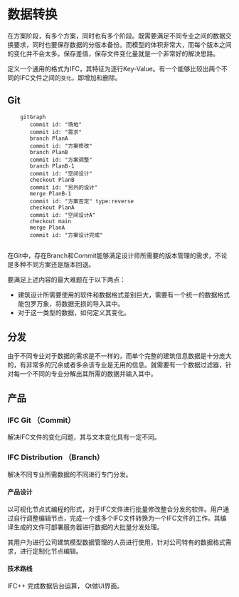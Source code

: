 # 数据转换

在方案阶段，有多个方案，同时也有多个阶段。既需要满足不同专业之间的数据交换要求，同时也要保存数据的分版本备份。而模型的体积非常大，而每个版本之间的变化并不会太多。保存差值，保存文件变化量就是一个非常好的解决思路。

定义一个通用的格式为IFC，其特征为逐行Key-Value。有一个能够比较出两个不同的IFC文件之间的`变化`，即增加和删除。

## Git

``` mermaid
    gitGraph
       commit id: "场地"
       commit id: "需求"
       branch PlanA
       commit id: "方案修改"
       branch PlanB
       commit id: "方案调整"
       branch PlanB-1
       commit id: "空间设计"
       checkout PlanB
       commit id: "另外的设计"
       merge PlanB-1
       commit id: "方案否定" type:reverse
       checkout PlanA
       commit id: "空间设计A"
       checkout main
       merge PlanA
       commit id: "方案设计完成"
       
```

在Git中，存在Branch和Commit能够满足设计师所需要的版本管理的需求，不论是多种不同方案还是版本回退。

要满足上述内容的最大难题在于以下两点：

- 建筑设计所需要使用的软件和数据格式差别巨大，需要有一个统一的数据格式能包罗万象，将数据无损的导入其中。
- 对于这一类型的数据，如何定义其变化。

## 分发

由于不同专业对于数据的需求是不一样的，而单个完整的建筑信息数据是十分庞大的，有非常多的冗余或者多余该专业是无用的信息。就需要有一个数据过滤器，针对每一个不同的专业分解出其所需的数据并输入其中。 

## 产品

### IFC Git （Commit）

解决IFC文件的变化问题，其与文本变化具有一定不同。

### IFC Distribution （Branch）

解决不同专业所需数据的不同进行专门分发。

#### 产品设计

以可视化节点式编程的形式，对于IFC文件进行批量修改整合分发的软件。用户通过自行调整编辑节点，完成一个或多个IFC文件转换为一个IFC文件的工作。其编译生成的文件可部署服务器进行数据的大批量分发处理。

其用户为进行公司建筑模型数据管理的人员进行使用，针对公司特有的数据格式需求，进行定制化节点编辑。

#### 技术路线

IFC++ 完成数据后台运算， Qt做UI界面。